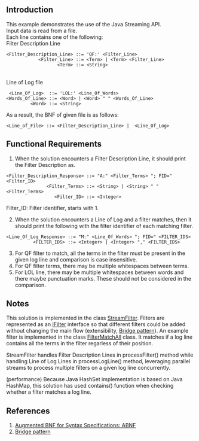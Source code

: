 Introduction
------------

This example demonstrates the use of the Java Streaming API.
<br>Input data is read from a file.
<br>Each line contains one of the following:
<br>Filter Description Line
```
<Filter_Description_Line> ::= 'QF:' <Filter_Line>
            <Filter_Line> ::= <Term> | <Term> <Filter_Line>
                   <Term> ::= <String>
```
<br>Line of Log file 
```
 <Line_Of_Log>  ::= 'LOL:' <Line_Of_Words>
<Words_Of_Line> ::= <Word> | <Word> " " <Words_Of_Line>
         <Word> ::= <String> 
```
As a result, the BNF of given file is as follows:

```
<Line_of_File> ::= <Filter_Description_Line> |  <Line_Of_Log>
```

Functional Requirements
-----------------------
1) When the solution encounters a Filter Description Line, it should print the Filter Description as.
```
<Filter_Description_Response> ::= "A:" <Filter_Terms> "; FID=" <Filter_ID>
               <Filter_Terms> ::= <String> | <String> " " <Filter_Terms>
                  <Filter_ID> ::= <Integer>
```
Filter_ID: Filter identifier, starts with 1.

2) When the solution encounters a Line of Log and a filter matches, 
then it should print the following with the filter identifier of each matching filter.
```
<Line_Of_Log_Response> ::= "M:" <Line_Of_Words> "; FID=" <FILTER_IDS>
          <FILTER_IDS> ::= <Integer> | <Integer> "," <FILTER_IDS>
```

3) For QF filter to match, all the terms in the filter must be present in the given log line and comparison is case insensitive.
4) For QF filter terms, there may be multiple whitespaces between terms.
5) For LOL line, there may be multiple whitespaces between words and there maybe punctuation marks. These should not be considered in the comparison.

Notes
--------

This solution is implemented in the class [StreamFilter](./src/StreamFilter.java).
Filters are represented as an [IFilter](./src/IFilter.java) interface so that different filters could be added without changing the main flow (extensibility, [Bridge pattern](https://en.wikipedia.org/wiki/Bridge_pattern)).
An example filter is implemented in the class [FilterMatchAll](./src/FilterMatchAll.java) class. It matches if a log line contains all the terms in the filter regarless of their position.

StreamFilter handles Filter Description Lines in processFilter() method while handling Line of Log Lines in processLogLine() method,
leveraging parallel streams to process multiple filters on a given log line concurrently.

(performance) Because Java HashSet implementation is based on Java HashMap, 
this solution has used contains() function when checking whether a filter matches a log line.



References
------------
1. [Augmented BNF for Syntax Specifications: ABNF](https://datatracker.ietf.org/doc/html/rfc5234)
1. [Bridge pattern](https://en.wikipedia.org/wiki/Bridge_pattern)